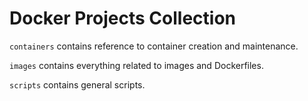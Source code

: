 Docker Projects Collection
======

`containers` contains reference to container creation and maintenance.

`images` contains everything related to images and Dockerfiles.

`scripts` contains general scripts.
